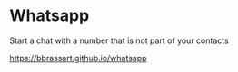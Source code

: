 # Whatsapp
Start a chat with a number that is not part of your contacts

https://bbrassart.github.io/whatsapp
